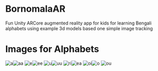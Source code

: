 # BornomalaAR
Fun Unity ARCore augmented reality app for kids for learning Bengali alphabets using example 3d models based one simple image tracking

Images for Alphabets
==
![a](https://user-images.githubusercontent.com/43669876/207153680-a7d40e6e-1648-405c-aedc-0d482bddc914.png)![aa](https://user-images.githubusercontent.com/43669876/207153745-70a7c17f-7488-43ec-b6d6-c8d7d6ea8558.png)
![e](https://user-images.githubusercontent.com/43669876/207153772-6d62319c-c7fa-4e7e-a51a-77ec76684a41.png)![ee](https://user-images.githubusercontent.com/43669876/207153835-4a9be098-9a48-4511-8b50-54aa8245b09f.png)
![u](https://user-images.githubusercontent.com/43669876/207153866-16706f94-2f97-4546-b16c-aa2632f01a89.png)![uu](https://user-images.githubusercontent.com/43669876/207153873-3ada5965-6fb9-45ab-bfbe-e0dc87390664.png)
![ri](https://user-images.githubusercontent.com/43669876/207153893-cbd2607d-f624-4c42-a270-fb54ff9ad189.png)![ea](https://user-images.githubusercontent.com/43669876/207153913-2f29f446-9ffd-4686-8f9c-e7ca6402124a.png)
![oi](https://user-images.githubusercontent.com/43669876/207153924-a2c7b571-51b1-4adc-a020-5cc02dfa44c2.png)![o](https://user-images.githubusercontent.com/43669876/207153974-2644da4f-9bed-4816-9a8f-ae7a86510beb.png)
![ou](https://user-images.githubusercontent.com/43669876/207153991-c824f1f0-1718-41a6-a415-d94323b1e5d6.png)



